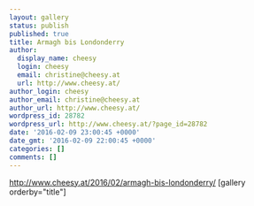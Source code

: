 ```yaml
---
layout: gallery
status: publish
published: true
title: Armagh bis Londonderry
author:
  display_name: cheesy
  login: cheesy
  email: christine@cheesy.at
  url: http://www.cheesy.at/
author_login: cheesy
author_email: christine@cheesy.at
author_url: http://www.cheesy.at/
wordpress_id: 28782
wordpress_url: http://www.cheesy.at/?page_id=28782
date: '2016-02-09 23:00:45 +0000'
date_gmt: '2016-02-09 22:00:45 +0000'
categories: []
comments: []
---
```

http://www.cheesy.at/2016/02/armagh-bis-londonderry/
[gallery orderby="title"]
